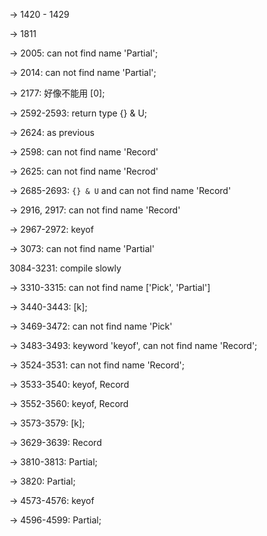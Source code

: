 -> 1420 - 1429

-> 1811

-> 2005: can not find name 'Partial';

-> 2014: can not find name 'Partial';

-> 2177: 好像不能用 [0]; 

-> 2592-2593: return type {} & U;

-> 2624: as previous

-> 2598: can not find name 'Record'

-> 2625: can not find name 'Recrod'

-> 2685-2693: `{} & U` and can not find name 'Record'

-> 2916, 2917: can not find name 'Record'

-> 2967-2972: keyof

-> 3073: can not find name 'Partial'

3084-3231: compile slowly

-> 3310-3315: can not find name ['Pick', 'Partial']

-> 3440-3443: [k];

-> 3469-3472: can not find name 'Pick'

-> 3483-3493: keyword 'keyof', can not find name 'Record';

-> 3524-3531: can not find name 'Record';

-> 3533-3540: keyof, Record

-> 3552-3560: keyof, Record

-> 3573-3579: [k];

-> 3629-3639: Record

-> 3810-3813: Partial;

-> 3820: Partial;

-> 4573-4576: keyof

-> 4596-4599: Partial;


